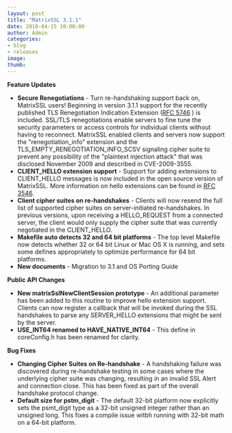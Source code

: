 ```yaml
---
layout: post
title: "MatrixSSL 3.1.1"
date: 2010-04-15 10:00:00
author: Admin
categories:
- blog
- releases
image:
thumb:
---
```

<b>Feature Updates</b>
<ul>
<li><b>Secure Renegotiations</b> - Turn re-handshaking support back on, MatrixSSL users!   Beginning in version 3.1.1 support for the recently published TLS Renegotiation Indication Extension (<a href="http://tools.ietf.org/html/rfc5746" target=_new>RFC 5746</a> ) is included.  SSL/TLS renegotiations enable servers to fine tune the security parameters
or access controls for individual clients without having to reconnect. MatrixSSL enabled clients and servers now support the "renegotiation_info" extension and the TLS_EMPTY_RENEGOTIATION_INFO_SCSV signaling cipher suite to prevent any possibility of the "plaintext injection attack" that was disclosed November 2009 and described in CVE-2009-3555.   </li>
<li><b>CLIENT_HELLO extension support</b> - Support for adding extensions to CLIENT_HELLO messages is now included in the open source version of MatrixSSL. More information on hello extensions can be found in <a href="http://tools.ietf.org/html/rfc3546" target=_new>RFC 3546</a>.</li>
<li><b>Client cipher suites on re-handshakes</b> - Clients will now resend the full list of supported cipher suites on server-initiated re-handshakes. In previous versions, upon receiving a HELLO_REQUEST from a connected server, the client would only supply the cipher suite that was currently negotiated in the CLIENT_HELLO.</li>
<li><b>Makefile auto detects 32 and 64 bit platforms</b> - The top level Makefile now detects whether 32 or 64 bit Linux or Mac OS X is running, and sets some defines appropriately to optimize performance for 64 bit platforms.</li>
<li><b>New documents</b> - Migration to 3.1 and OS Porting Guide</li>
</ul>
<p/>
<b>Public API Changes</b>
<ul>
<li><b>New matrixSslNewClientSession prototype</b> - An additional parameter has been added to this routine to improve hello extension support. Clients can now register a callback that will be invoked during the SSL handshakes to parse any SERVER_HELLO extensions that might be sent by the server.</li>
<li><b>USE_INT64 renamed to HAVE_NATIVE_INT64</b> - This define in coreConfig.h has been renamed for clarity.</li>
</ul>
<p/>
<b>Bug Fixes</b>
<ul>
<li><b>Changing Cipher Suites on Re-handshake</b> - A handshaking failure was discovered during re-handshake testing in some cases where the underlying cipher suite was changing, resulting in an invalid SSL Alert and connection close. This has been fixed as part of the overall handshake protocol change.</li>
<li><b>Default size for pstm_digit</b> - The default 32-bit platform now explicitly sets the psmt_digit type as a 32-bit unsigned integer rather than an unsigned long. This fixes a compile issue witbh running with 32-bit math on a 64-bit platform.</li>
</ul>
<br/>
